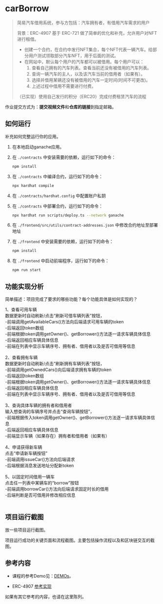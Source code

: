 # carBorrow

> 简易汽车借用系统，参与方包括：汽车拥有者，有借用汽车需求的用户
>
> 背景：ERC-4907 基于 ERC-721 做了简单的优化和补充，允许用户对NFT进行租借。
> - 创建一个合约，在合约中发行NFT集合，每个NFT代表一辆汽车。给部分用户测试领取部分汽车NFT，用于后面的测试。
> - 在网站中，默认每个用户的汽车都可以被借用。每个用户可以： 
>    1. 查看自己拥有的汽车列表。查看当前还没有被借用的汽车列表。
>    2. 查询一辆汽车的主人，以及该汽车当前的借用者（如果有）。
>    3. 选择并借用某辆还没有被借用的汽车一定时间(时间不可更改)。
>    4. 上述过程中借用不需要进行付费。
> 
> （已实现）使用自己发行的积分（ERC20）完成付费租赁汽车的流程

作业提交方式为：**提交视频文件**和**仓库的链接**到指定邮箱。

## 如何运行

补充如何完整运行你的应用。

1. 在本地启动ganache应用。

2. 在 `./contracts` 中安装需要的依赖，运行如下的命令：
    ```bash
    npm install
    ```
3. 在 `./contracts` 中编译合约，运行如下的命令：
    ```bash
    npx hardhat compile
    ```
4. 在 `./contracts/hardhat.config` 中配置账户私钥
5. 在 `./contracts` 中部署合约，运行如下的命令：
   ```bash
   npx hardhat run scripts/deploy.ts --network ganache
6. 在 `./frontend/src/utils/contract-addresses.json` 中修改合约地址至部署地址
7. 在 `./frontend` 中安装需要的依赖，运行如下的命令：
    ```bash
    npm install
    ```
8. 在 `./frontend` 中启动前端程序，运行如下的命令：
    ```bash
    npm run start
    ```

## 功能实现分析

简单描述：项目完成了要求的哪些功能？每个功能具体是如何实现的？

1、查看可用车辆</br>
   数据更新时自动刷新/点击“刷新可借车辆列表”按钮，</br>
   -前端调用getAvailableCars()方法向后端请求可用车辆的token</br>
   -后端返回token数组</br>
   -前端根据token调用getOwner()、getBorrower()方法逐一请求车辆具体信息</br>
   -后端返回相应车辆具体信息</br>
   -前端在列表中显示车辆序号、拥有者、借用者以及是否可借用等信息</br>
   </br>
2、查看拥有车辆</br>
   数据更新时自动刷新/点击“刷新拥有车辆列表”按钮，</br>
   -前端调用getOwnedCars()向后端请求拥有车辆的token</br>
   -后端返回token数组</br>
   -前端根据token调用getOwner()、getBorrower()方法逐一请求车辆具体信息</br>
   -后端返回相应车辆具体信息</br>
   -前端在列表中显示车辆序号、拥有者、借用者以及是否可借用等信息</br>
   </br>
3、查询具体车辆的拥有者和借用者</br>
   输入想查询的车辆序号并点击“查询车辆按钮”，</br>
   -前端根据传入token调用getOwner()、getBorrower()方法逐一请求车辆具体信息</br>
   -后端返回相应车辆具体信息</br>
   -前端显示车辆（如果存在）拥有者和借用者（如果有）</br>
   </br>
4、申请获得新车辆</br>
   点击“申请新车辆按钮”</br>
   -前端调用issueCar()方法向后端请求</br>
   -后端根据消息发送地址分配新token</br>
   </br>
5、以固定时间借用一辆车</br>
   点击任一列表中某辆车的“borrow”按钮</br>
   -前端调用borrowCar()方法向后端请求固定时长的借用</br>
   -后端判断是否可借用并修改相应信息</br>
   </br>
## 项目运行截图

放一些项目运行截图。

项目运行成功的关键页面和流程截图。主要包括操作流程以及和区块链交互的截图。

## 参考内容

- 课程的参考Demo见：[DEMOs](https://github.com/LBruyne/blockchain-course-demos)。

- ERC-4907 [参考实现](https://eips.ethereum.org/EIPS/eip-4907)

如果有其它参考的内容，也请在这里陈列。
